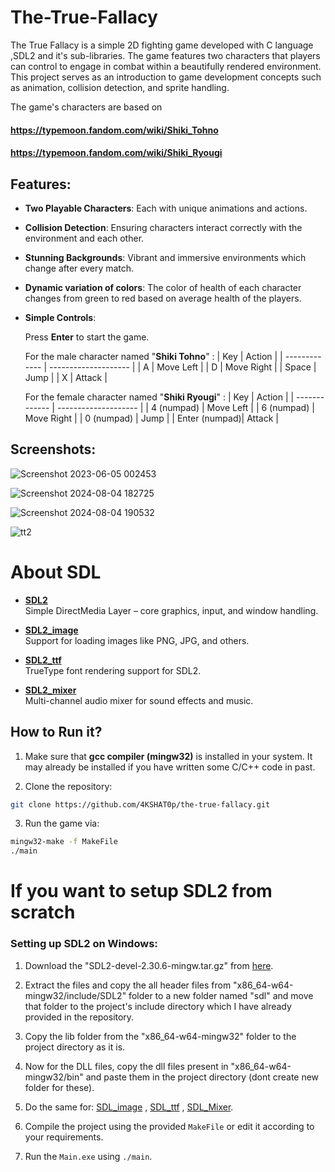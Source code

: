 # The-True-Fallacy

The True Fallacy is a simple 2D fighting game developed with C language ,SDL2 and it's sub-libraries. The game features two characters that players can control to engage in combat within a beautifully rendered environment. This project serves as an introduction to game development concepts such as animation, collision detection, and sprite handling.

The game's characters are based on
#### https://typemoon.fandom.com/wiki/Shiki_Tohno
#### https://typemoon.fandom.com/wiki/Shiki_Ryougi

## Features:

- **Two Playable Characters**: Each with unique animations and actions.
- **Collision Detection**: Ensuring characters interact correctly with the environment and each other.
- **Stunning Backgrounds**: Vibrant and immersive environments which change after every match.
- **Dynamic variation of colors**: The color of health of each character changes from green to red based on average health of the players.
- **Simple Controls**:

    Press **Enter** to start the game.

    For the male character named "**Shiki Tohno**" :
    | Key           | Action               |
    | ------------- | -------------------- |
    | A             | Move Left            |
    | D             | Move Right           |
    | Space         | Jump                 |
    | X             | Attack               |

    For the female character named "**Shiki Ryougi**" :
    | Key           | Action               |
    | ------------- | -------------------- |
    | 4 (numpad)    | Move Left            |
    | 6 (numpad)    | Move Right           |
    | 0 (numpad)    | Jump                 |
    | Enter (numpad)| Attack               |


## Screenshots:

![Screenshot 2023-06-05 002453](https://github.com/user-attachments/assets/0b6cd76a-c356-4f43-bdb4-6f9847d8fac3)

![Screenshot 2024-08-04 182725](https://github.com/user-attachments/assets/6a98b8fc-3800-4b13-a9b7-fbfcfbdd0742)

![Screenshot 2024-08-04 190532](https://github.com/user-attachments/assets/82714ce4-e85f-4838-97cb-5c238cf934e8)

![tt2](https://github.com/user-attachments/assets/1678b7c4-e801-44fa-8bd6-f56d84b0890f)

# About SDL

- **[SDL2](https://www.libsdl.org/)**  
  Simple DirectMedia Layer – core graphics, input, and window handling.

- **[SDL2_image](https://www.libsdl.org/projects/SDL_image/)**  
  Support for loading images like PNG, JPG, and others.

- **[SDL2_ttf](https://www.libsdl.org/projects/SDL_ttf/)**  
  TrueType font rendering support for SDL2.

- **[SDL2_mixer](https://www.libsdl.org/projects/SDL_mixer/)**  
  Multi-channel audio mixer for sound effects and music.

  
## How to Run it?

1. Make sure that **gcc compiler (mingw32)** is installed in your system. It may already be installed if you have written some C/C++ code in past.

2. Clone the repository:
```bash
git clone https://github.com/4KSHAT0p/the-true-fallacy.git
```

3. Run the game via:
```bash
mingw32-make -f MakeFile
./main
```



# If you want to setup SDL2 from scratch

### Setting up SDL2 on Windows:

1. Download the "SDL2-devel-2.30.6-mingw.tar.gz" from [here](https://github.com/libsdl-org/SDL/releases/tag/release-2.30.6).
2. Extract the files and copy the all header files from "x86_64-w64-mingw32/include/SDL2" folder to a new folder named "sdl" and move that folder to the project's include directory which I have already provided in the repository.
3. Copy the lib folder from the "x86_64-w64-mingw32" folder to the project directory as it is.
4. Now for the DLL files, copy the dll files present in "x86_64-w64-mingw32/bin" and paste them in the project directory (dont create new folder for these).
5. Do the same for: [SDL_image](https://www.libsdl.org/projects/SDL_image/release/SDL2_image-devel-2.8.2-mingw.tar.gz) ,
[SDL_ttf](https://www.libsdl.org/projects/SDL_ttf/release/SDL2_ttf-devel-2.22.0-mingw.tar.gz) ,
[SDL_Mixer](https://www.libsdl.org/projects/SDL_mixer/release/SDL2_mixer-devel-2.8.0-mingw.tar.gz).
    
6. Compile the project using the provided `MakeFile` or edit it according to your requirements.
7. Run the `Main.exe` using `./main`.

